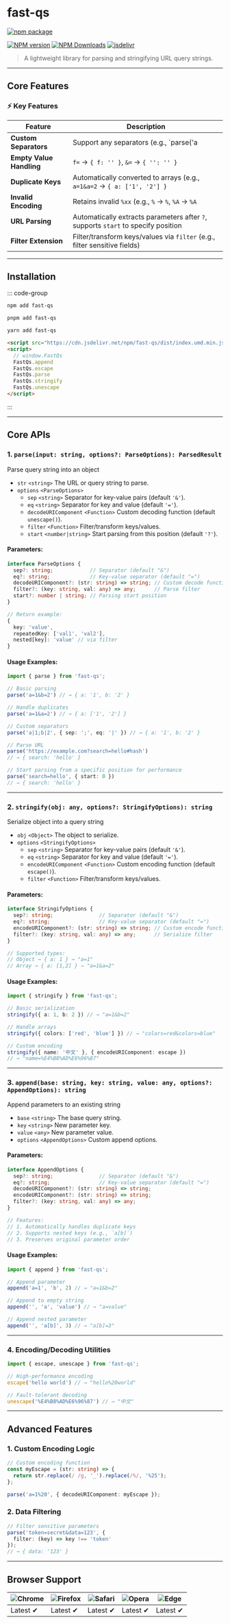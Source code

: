 # fast-qs

[![npm package](https://nodei.co/npm/fast-qs.png?downloads=true&downloadRank=true&stars=true)](https://www.npmjs.com/package/fast-qs)

[![NPM version](https://img.shields.io/npm/v/fast-qs.svg?style=flat)](https://npmjs.org/package/fast-qs)
[![NPM Downloads](https://img.shields.io/npm/dm/fast-qs.svg?style=flat)](https://npmjs.org/package/fast-qs)
[![jsdelivr](https://data.jsdelivr.com/v1/package/npm/fast-qs/badge)](https://www.jsdelivr.com/package/npm/fast-qs)

> A lightweight library for parsing and stringifying URL query strings.

---

## Core Features

### ⚡ Key Features
| Feature                | Description                                                                 |
|------------------------|----------------------------------------------------------------------------|
| **Custom Separators**   | Support any separators (e.g., `parse('a|1;b|2', { sep: ';', eq: '|' })`    |
| **Empty Value Handling** | `f=` → `{ f: '' }`, `&=` → `{ '': '' }`                                  |
| **Duplicate Keys**      | Automatically converted to arrays (e.g., `a=1&a=2` → `{ a: ['1', '2'] }`  |
| **Invalid Encoding**    | Retains invalid `%xx` (e.g., `%` → `%`, `%A` → `%A`                       |
| **URL Parsing**         | Automatically extracts parameters after `?`, supports `start` to specify position |
| **Filter Extension**    | Filter/transform keys/values via `filter` (e.g., filter sensitive fields) |

---

## Installation

::: code-group

```bash [npm]
npm add fast-qs
```
```bash [pnpm]
pnpm add fast-qs
```
```bash [yarn]
yarn add fast-qs
```
```html [HTML]
<script src="https://cdn.jsdelivr.net/npm/fast-qs/dist/index.umd.min.js"></script>
<script>
  // window.FastQs
  FastQs.append
  FastQs.escape
  FastQs.parse
  FastQs.stringify
  FastQs.unescape
</script>
```

:::

---

## Core APIs

### 1. `parse(input: string, options?: ParseOptions): ParsedResult`
Parse query string into an object

- `str` `<string>` The URL or query string to parse.
- `options` `<ParseOptions>`
  - `sep` `<string>` Separator for key-value pairs (default `'&'`).
  - `eq` `<string>` Separator for key and value (default `'='`).
  - `decodeURIComponent` `<Function>` Custom decoding function (default `unescape()`).
  - `filter` `<Function>` Filter/transform keys/values.
  - `start` `<number|string>` Start parsing from this position (default `'?'`).

#### Parameters:
```typescript
interface ParseOptions {
  sep?: string;            // Separator (default "&")
  eq?: string;             // Key-value separator (default "=")
  decodeURIComponent?: (str: string) => string; // Custom decode function
  filter?: (key: string, val: any) => any;      // Parse filter
  start?: number | string; // Parsing start position
}

// Return example:
{
  key: 'value',
  repeatedKey: ['val1', 'val2'],
  nested[key]: 'value' // via filter
}
```

#### Usage Examples:
```typescript
import { parse } from 'fast-qs';

// Basic parsing
parse('a=1&b=2') // → { a: '1', b: '2' }

// Handle duplicates
parse('a=1&a=2') // → { a: ['1', '2'] }

// Custom separators
parse('a|1;b|2', { sep: ';', eq: '|' }) // → { a: '1', b: '2' }

// Parse URL
parse('https://example.com?search=hello#hash')
// → { search: 'hello' }

// Start parsing from a specific position for performance
parse('search=hello', { start: 0 })
// → { search: 'hello' }
```

---

### 2. `stringify(obj: any, options?: StringifyOptions): string`
Serialize object into a query string

- `obj` `<Object>` The object to serialize.
- `options` `<StringifyOptions>`
  - `sep` `<string>` Separator for key-value pairs (default `'&'`).
  - `eq` `<string>` Separator for key and value (default `'='`).
  - `encodeURIComponent` `<Function>` Custom encoding function (default `escape()`).
  - `filter` `<Function>` Filter/transform keys/values.

#### Parameters:
```typescript
interface StringifyOptions {
  sep?: string;               // Separator (default "&")
  eq?: string;                // Key-value separator (default "=")
  encodeURIComponent?: (str: string) => string; // Custom encode function
  filter?: (key: string, val: any) => any;      // Serialize filter
}

// Supported types:
// Object → { a: 1 } → "a=1"
// Array → { a: [1,2] } → "a=1&a=2"
```

#### Usage Examples:
```typescript
import { stringify } from 'fast-qs';

// Basic serialization
stringify({ a: 1, b: 2 }) // → "a=1&b=2"

// Handle arrays
stringify({ colors: ['red', 'blue'] }) // → "colors=red&colors=blue"

// Custom encoding
stringify({ name: '中文' }, { encodeURIComponent: escape }) 
// → "name=%E4%B8%AD%E6%96%87"
```

---

### 3. `append(base: string, key: string, value: any, options?: AppendOptions): string`
Append parameters to an existing string

- `base` `<string>` The base query string.
- `key` `<string>` New parameter key.
- `value` `<any>` New parameter value.
- `options` `<AppendOptions>` Custom append options.

#### Parameters:
```typescript
interface AppendOptions {
  sep?: string;               // Separator (default "&")
  eq?: string;                // Key-value separator (default "=")
  decodeURIComponent?: (str: string) => string;
  encodeURIComponent?: (str: string) => string;
  filter?: (key: string, val: any) => any;
}

// Features:
// 1. Automatically handles duplicate keys
// 2. Supports nested keys (e.g., `a[b]`)
// 3. Preserves original parameter order
```

#### Usage Examples:
```typescript
import { append } from 'fast-qs';

// Append parameter
append('a=1', 'b', 2) // → "a=1&b=2"

// Append to empty string
append('', 'a', 'value') // → "a=value"

// Append nested parameter
append('', 'a[b]', 3) // → "a[b]=3"
```

---

### 4. Encoding/Decoding Utilities
```typescript
import { escape, unescape } from 'fast-qs';

// High-performance encoding
escape('hello world') // → "hello%20world"

// Fault-tolerant decoding
unescape('%E4%B8%AD%E6%96%87') // → "中文"
```

---

## Advanced Features

### 1. Custom Encoding Logic
```typescript
// Custom encoding function
const myEscape = (str: string) => {
  return str.replace(/ /g, '_').replace(/%/, '%25');
};

parse('a=1%20', { decodeURIComponent: myEscape });
```

### 2. Data Filtering
```typescript
// Filter sensitive parameters
parse('token=secret&data=123', {
  filter: (key) => key !== 'token'
});
// → { data: '123' }
```

---

## Browser Support

![Chrome](https://raw.github.com/alrra/browser-logos/master/src/chrome/chrome_48x48.png) | ![Firefox](https://raw.github.com/alrra/browser-logos/master/src/firefox/firefox_48x48.png) | ![Safari](https://raw.github.com/alrra/browser-logos/master/src/safari/safari_48x48.png) | ![Opera](https://raw.github.com/alrra/browser-logos/master/src/opera/opera_48x48.png) | ![Edge](https://raw.github.com/alrra/browser-logos/master/src/edge/edge_48x48.png) |
--- | --- | --- | --- | --- |
Latest ✔ | Latest ✔ | Latest ✔ | Latest ✔ | Latest ✔ |
